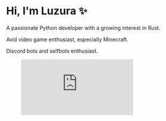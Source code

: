 # Hi, I'm Luzura ✨

A passionate Python developer with a growing interest in Rust.

Avid video game enthusiast, especially Minecraft.

Discord bots and selfbots enthusiast.

<figure><embed src="https://wakatime.com/share/@luzura/22e79b4f-1658-4d8d-b5af-4990d6c93234.svg"></embed></figure>

